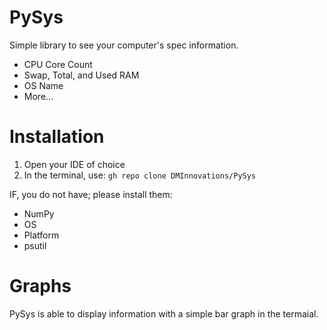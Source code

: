 # PySys
Simple library to see your computer's spec information.
- CPU Core Count
- Swap, Total, and Used RAM
- OS Name
- More...

# Installation
1. Open your IDE of choice
2. In the terminal, use: `gh repo clone DMInnovations/PySys`

IF, you do not have; please install them:
- NumPy
- OS
- Platform
- psutil

# Graphs
PySys is able to display information with a simple bar graph in the termaial.
